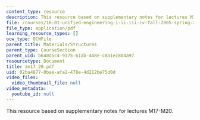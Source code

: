 ```yaml
---
content_type: resource
description: This resource based on supplementary notes for lectures M17-M20.
file: /courses/16-01-unified-engineering-i-ii-iii-iv-fall-2005-spring-2006/02ba48770baeafa2478e4d212be75d0d_zm17_20.pdf
file_type: application/pdf
learning_resource_types: []
ocw_type: OCWFile
parent_title: Materials/Structures
parent_type: CourseSection
parent_uid: b640d5c4-9375-61ab-448e-c8a1ec804a97
resourcetype: Document
title: zm17_20.pdf
uid: 02ba4877-0bae-afa2-478e-4d212be75d0d
video_files:
  video_thumbnail_file: null
video_metadata:
  youtube_id: null
---
```

This resource based on supplementary notes for lectures M17-M20.